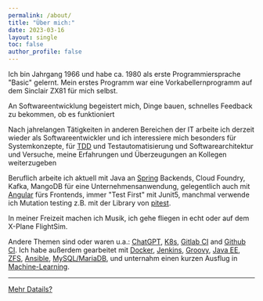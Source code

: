 ```yaml
---
permalink: /about/
title: "Über mich:"
date: 2023-03-16
layout: single
toc: false
author_profile: false
---
```

Ich bin Jahrgang 1966 und habe  ca. 1980 als erste Programmiersprache "Basic" gelernt.
Mein erstes Programm war eine Vorkabellernprogramm auf dem Sinclair ZX81 für mich selbst.  

An Softwareentwicklung begeistert mich, Dinge bauen, schnelles Feedback zu bekommen, ob es funktioniert

Nach jahrelangen Tätigkeiten in anderen Bereichen der IT arbeite ich derzeit wieder als Softwareentwickler und ich interessiere mich besonders für  Systemkonzepte, für [TDD](https://en.wikipedia.org/wiki/Test-driven_development) und Testautomatisierung und Softwarearchitektur und Versuche, meine Erfahrungen und Überzeugungen an Kollegen weiterzugeben

Beruflich arbeite ich aktuell mit Java an [Spring](https://spring.io/why-spring) Backends, Cloud Foundry, Kafka, MangoDB für eine Unternehmensanwendung, gelegentlich auch mit [Angular](https://angular.io/) fürs Frontends, immer "Test First" mit Junit5, manchmal verwende ich Mutation testing z.B. mit der Library von [pitest](pitest.org). 

In meiner Freizeit machen ich Musik, ich gehe fliegen in echt oder auf dem X-Plane FlightSim. 

Andere Themen sind oder waren u.a.: [ChatGPT](https://chat.openai.com/chat),   [K8s](https://kubernetes.io/),   [Gitlab CI](https://about.gitlab.com/features/continuous-integration/) and [Github CI](https://github.com/readme/guides/sothebys-github-actions). 
Ich habe außerdem gearbeitet mit [Docker](https://www.docker.com/), [Jenkins](https://www.jenkins.io/), [Groovy](https://groovy-lang.org/), [Java EE](https://jakarta.ee/), [ZFS](https://en.wikipedia.org/wiki/OpenZFS), [Ansible](ansible.com), [MySQL/MariaDB](https://mariadb.com/), und unternahm einen kurzen Ausflug in [Machine-Learning](https://developers.google.com/machine-learning/crash-course/ml-intro). 

------

[Mehr Datails?](about_medium.md)
